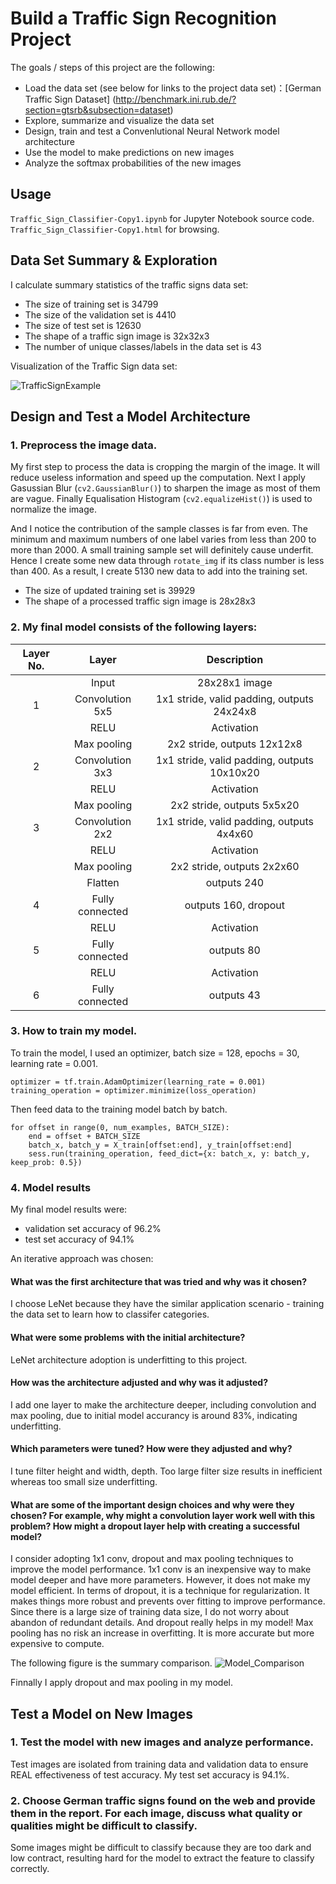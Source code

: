 # Build a Traffic Sign Recognition Project

The goals / steps of this project are the following:
* Load the data set (see below for links to the project data set)：[German Traffic Sign Dataset] (http://benchmark.ini.rub.de/?section=gtsrb&subsection=dataset)
* Explore, summarize and visualize the data set
* Design, train and test a Convenlutional Neural Network model architecture
* Use the model to make predictions on new images
* Analyze the softmax probabilities of the new images

## Usage
```Traffic_Sign_Classifier-Copy1.ipynb``` for Jupyter Notebook source code.
```Traffic_Sign_Classifier-Copy1.html``` for browsing.

## Data Set Summary & Exploration

I  calculate summary statistics of the traffic signs data set:

* The size of training set is 34799
* The size of the validation set is 4410
* The size of test set is 12630
* The shape of a traffic sign image is 32x32x3
* The number of unique classes/labels in the data set is 43

Visualization of the Traffic Sign data set:

![TrafficSignExample](https://github.com/uranus4ever/Traffic-Sign-Classifier-CNN/blob/master/TrafficSignExample.JPG)

## Design and Test a Model Architecture

### 1. Preprocess the image data.

My first step to process the data is cropping the margin of the image. It will reduce useless information and speed up the computation. Next I apply Gasussian Blur (```cv2.GaussianBlur()```) to sharpen the image as most of them are vague. Finally Equalisation Histogram (```cv2.equalizeHist()```) is used to normalize the image.

And I notice the contribution of the sample classes is far from even. The minimum and maximum numbers of one label varies from less than 200 to more than 2000. A small training sample set will definitely cause underfit. Hence I create some new data through ```rotate_img``` if its class number is less than 400. As a result, I create 5130 new data to add into the training set.

* The size of updated training set is 39929
* The shape of a processed traffic sign image is 28x28x3

### 2. My final model consists of the following layers:

| Layer No. | Layer  		|     Description	        					| 
|:-:|:----------------:|:----------------------------:| 
|   | Input          		| 28x28x1 image 							| 
| 1 | Convolution 5x5 	| 1x1 stride, valid padding, outputs 24x24x8 	|
|   | RELU			        		|					Activation							|
|   | Max pooling	    	| 2x2 stride, outputs 12x12x8 				|
| 2 | Convolution 3x3  | 1x1 stride, valid padding, outputs 10x10x20 |
|   | RELU		           |      Activation   									|
|   | Max pooling			  	| 2x2 stride, outputs 5x5x20        				|
| 3 | Convolution 2x2  | 1x1 stride, valid padding, outputs 4x4x60 |
|   | RELU		           |      Activation   									|
|   | Max pooling			  	| 2x2 stride, outputs 2x2x60        									|
|	  | Flatten			     		|	outputs 240											|
| 4 |	Fully connected		|	outputs 160, dropout		|
|   | RELU             |      Activation       |
| 5 |	Fully connected		|	outputs 80											|
|   | RELU             |      Activation      |
|	6 | Fully connected		|	outputs 43											|
 
### 3. How to train my model. 

To train the model, I used an optimizer, batch size = 128, epochs = 30, learning rate = 0.001.
```
optimizer = tf.train.AdamOptimizer(learning_rate = 0.001)
training_operation = optimizer.minimize(loss_operation)
```
Then feed data to the training model batch by batch.
```
for offset in range(0, num_examples, BATCH_SIZE):
    end = offset + BATCH_SIZE
    batch_x, batch_y = X_train[offset:end], y_train[offset:end]
    sess.run(training_operation, feed_dict={x: batch_x, y: batch_y, keep_prob: 0.5})
```

### 4. Model results

My final model results were:
* validation set accuracy of 96.2% 
* test set accuracy of 94.1%

An iterative approach was chosen:
#### What was the first architecture that was tried and why was it chosen?
I choose LeNet because they have the similar application scenario - training the data set to learn how to classifer categories.

#### What were some problems with the initial architecture?
LeNet architecture adoption is underfitting to this project.

#### How was the architecture adjusted and why was it adjusted? 
I add one layer to make the architecture deeper, including convolution and max pooling, due to initial model accurancy is around 83%, indicating underfitting.

#### Which parameters were tuned? How were they adjusted and why?
I tune filter height and width, depth. Too large filter size results in inefficient whereas too small size underfitting.

#### What are some of the important design choices and why were they chosen? For example, why might a convolution layer work well with this problem? How might a dropout layer help with creating a successful model? 
  I consider adopting 1x1 conv, dropout and max pooling techniques to improve the model performance. 1x1 conv is an inexpensive way to make model deeper and have more parameters. However, it does not make my model efficient.
  In terms of dropout, it is a technique for regularization. It  makes things more robust and prevents over fitting to improve performance. Since there is a large size of training data size, I do not worry about abandon of redundant details. And dropout really helps in my model! 
  Max pooling has no risk an increase in overfitting. It is more accurate but more expensive to compute.
 
The following figure is the summary comparison. 
![Model_Comparison](https://github.com/uranus4ever/Traffic-Sign-Classifier-CNN/blob/master/ModelAccurancyCompare.png)
 
Finnally I apply dropout and max pooling in my model.


## Test a Model on New Images

### 1. Test the model with new images and analyze performance.
Test images are isolated from training data and validation data to ensure REAL effectiveness of test accuracy. My test set accuracy is 94.1%.

### 2. Choose German traffic signs found on the web and provide them in the report. For each image, discuss what quality or qualities might be difficult to classify.
Some images might be difficult to classify because they are too dark and low contract, resulting hard for the model to extract the feature to classify correctly.

